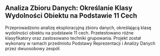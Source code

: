 <h2>Analiza Zbioru Danych: Określanie Klasy Wydolności Obiektu na Podstawie 11 Cech</h2>
  <p>Przeprowadzono analizę eksploracyjną zbioru danych, określającą klasę wydolności obiektu na podstawie 11 cech. Przetestowano różne klasyfikatory oraz zastosowano techniki grupowania. Projekt został wykonany w ramach przedmiotu Podstawy Reprezentacji i Analizy Danych przez dwuosobowy zespół.</p>

